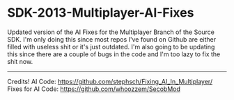 # SDK-2013-Multiplayer-AI-Fixes

Updated version of the AI Fixes for the Multiplayer Branch of the Source SDK. I'm only doing this since most repos I've found on Github are either filled with useless shit or it's just outdated. I'm also going to be updating this since there are a couple of bugs in the code and I'm too lazy to fix the shit now.

--------------------------------------------------------------
Credits!
AI Code: https://github.com/stephsch/Fixing_AI_In_Multiplayer/
Fixes for AI Code: https://github.com/whoozzem/SecobMod
